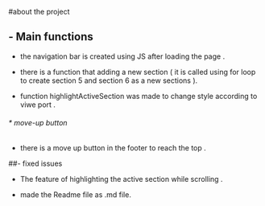 #about the project 

## - Main functions

- the navigation bar is created using JS after loading the page . 

- there is a function that adding a new section  ( it  is called  using for loop to create section 5  and section 6  as a new sections ). 

- function highlightActiveSection was made to change style according to viwe port .

###### * move-up button
- there is a move up button in the footer to reach the top .

##- fixed issues

- The feature of highlighting the active section while scrolling .

- made the Readme file as  .md file.


